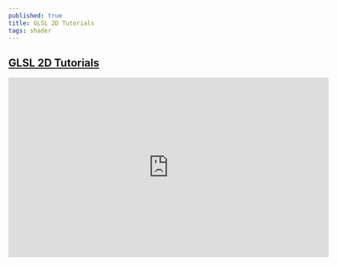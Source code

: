 ```yaml
---
published: true
title: GLSL 2D Tutorials
tags: shader
---
```

## [GLSL 2D Tutorials](https://www.shadertoy.com/view/Md23DV)

<iframe width="640" height="360" frameborder="0" src="https://www.shadertoy.com/embed/Md23DV?gui=true&t=10&paused=true&muted=false" allowfullscreen></iframe>
